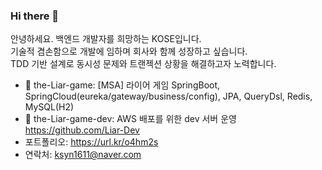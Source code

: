 ### Hi there 👋

<!--
**gosekose/gosekose** is a ✨ _special_ ✨ repository because its `README.md` (this file) appears on your GitHub profile.

-->

안녕하세요. 백엔드 개발자를 희망하는 KOSE입니다. </br>
기술적 겸손함으로 개발에 임하며 회사와 함께 성장하고 싶습니다. </br>
TDD 기반 설계로 동시성 문제와 트랜젝션 상황을 해결하고자 노력합니다.</br>

- 🌱 the-Liar-game: [MSA] 라이어 게임 SpringBoot, SpringCloud(eureka/gateway/business/config), JPA, QueryDsl, Redis, MySQL(H2)
- 🔭 the-Liar-game-dev: AWS 배포를 위한 dev 서버 운영 https://github.com/Liar-Dev
- 포트폴리오: https://url.kr/o4hm2s
- 연락처: ksyn1611@naver.com

